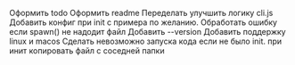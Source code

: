 Оформить todo
Оформить readme
Переделать улучшить логику cli.js
Добавить конфиг при init с примера по желанию.
Обработать ошибку если spawn() не надодит файл
Добавить --version
Добавить поддержку linux и macos
Сделать невозможно запуска кода если не было init. при инит копировать файл с соседней папки